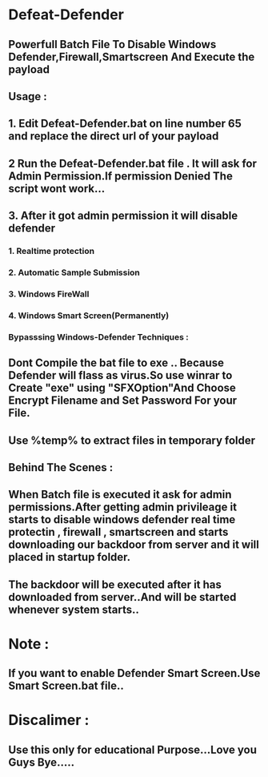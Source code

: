 # Defeat-Defender
## Powerfull Batch File To Disable Windows Defender,Firewall,Smartscreen And Execute the payload 
## Usage :
## 1. Edit Defeat-Defender.bat on line number 65 and replace the direct url of your payload
## 2 Run the Defeat-Defender.bat file . It will ask for Admin Permission.If permission Denied The script wont work...
## 3. After it got admin permission it will disable defender 
### 1. Realtime protection
### 2. Automatic Sample Submission
### 3. Windows FireWall
### 4. Windows Smart Screen(Permanently)
### Bypasssing Windows-Defender Techniques :
## Dont Compile the bat file to exe .. Because Defender will flass as virus.So  use winrar to Create "exe" using "SFXOption"And Choose Encrypt Filename and Set Password For your File.
## Use %temp% to extract files in temporary folder
## Behind The Scenes :
## When Batch file is executed it ask for admin permissions.After getting admin privileage it starts to disable windows defender real time protectin , firewall , smartscreen and starts downloading our backdoor from server and it will placed in startup folder.
## The backdoor will be executed after it has downloaded from server..And will be started whenever system starts..
# Note :
## If you want to enable Defender Smart Screen.Use Smart Screen.bat file..
# Discalimer :
## Use this only for educational Purpose...Love you Guys Bye.....
